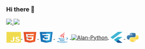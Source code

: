 ### Hi there 👋

<div>
<a href="https://github.com/AlanMedeirosAG">
<img loading="lazy" height="180em" src="https://github-readme-stats.vercel.app/api/top-langs/?username=AlanMedeirosAG&layout=compact&langs_count=7&theme=dark"/>
<img loading="lazy"height="180em" src="https://github-readme-stats.vercel.app/api?username=AlanMedeirosAG&show_icons=true&theme=dark"&include_all_commits=true&count_private=true"/>
</div>

<div style="display: inline_block"><br>
  <img align="center" alt="Alan-Js" height="30" width="40" src="https://raw.githubusercontent.com/devicons/devicon/master/icons/javascript/javascript-plain.svg">
  <img align="center" alt="Alan-HTML" height="30" width="40" src="https://raw.githubusercontent.com/devicons/devicon/master/icons/html5/html5-original.svg">
  <img align="center" alt="Alan-CSS" height="30" width="40" src="https://raw.githubusercontent.com/devicons/devicon/master/icons/css3/css3-original.svg">
  <img align="center" alt="Alan-Java" height="30" width="40" src="https://raw.githubusercontent.com/devicons/devicon/master/icons/java/java-original.svg">
  <img align="center" alt="Alan-Python" height="30" width="40" src="https://cdn.jsdelivr.net/gh/devicons/devicon@latest/icons/dart/dart-original.svg" />        
  <img align="center" alt="Alan-Flutter" height="30" width="40" src="https://raw.githubusercontent.com/devicons/devicon/master/icons/flutter/flutter-original.svg">
  <img align="center" alt="Alan-Python" height="30" width="40" src="https://raw.githubusercontent.com/devicons/devicon/master/icons/python/python-original.svg">

</div>

